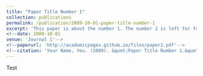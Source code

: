 ```yaml
---
title: "Paper Title Number 1"
collection: publications
permalink: /publication/2009-10-01-paper-title-number-1
excerpt: 'This paper is about the number 1. The number 2 is left for future work.'
<!--date: 2009-10-01
venue: 'Journal 1'-->
<!--paperurl: 'http://academicpages.github.io/files/paper1.pdf'-->
<!--citation: 'Your Name, You. (2009). &quot;Paper Title Number 1.&quot; <i>Journal 1</i>. 1(1).'-->
---
```

Test

<!--[Download paper here](http://academicpages.github.io/files/paper1.pdf)-->
